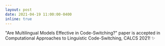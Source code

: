 ```yaml
---
layout: post
date: 2021-04-19 11:00:00-0400
inline: true
---
```


"Are Multilingual Models Effective in Code-Switching?" paper is accepted in Computational Approaches to Linguistic Code-Switching, CALCS 2021! :sparkles: